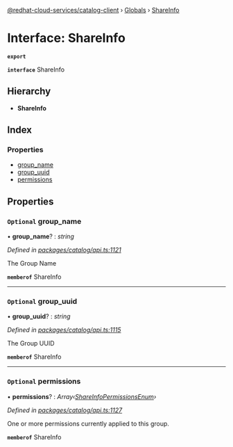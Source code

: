 [@redhat-cloud-services/catalog-client](../README.md) › [Globals](../globals.md) › [ShareInfo](shareinfo.md)

# Interface: ShareInfo

**`export`** 

**`interface`** ShareInfo

## Hierarchy

* **ShareInfo**

## Index

### Properties

* [group_name](shareinfo.md#optional-group_name)
* [group_uuid](shareinfo.md#optional-group_uuid)
* [permissions](shareinfo.md#optional-permissions)

## Properties

### `Optional` group_name

• **group_name**? : *string*

*Defined in [packages/catalog/api.ts:1121](https://github.com/RedHatInsights/javascript-clients/blob/master/packages/catalog/api.ts#L1121)*

The Group Name

**`memberof`** ShareInfo

___

### `Optional` group_uuid

• **group_uuid**? : *string*

*Defined in [packages/catalog/api.ts:1115](https://github.com/RedHatInsights/javascript-clients/blob/master/packages/catalog/api.ts#L1115)*

The Group UUID

**`memberof`** ShareInfo

___

### `Optional` permissions

• **permissions**? : *Array‹[ShareInfoPermissionsEnum](../enums/shareinfopermissionsenum.md)›*

*Defined in [packages/catalog/api.ts:1127](https://github.com/RedHatInsights/javascript-clients/blob/master/packages/catalog/api.ts#L1127)*

One or more permissions currently applied to this group.

**`memberof`** ShareInfo
